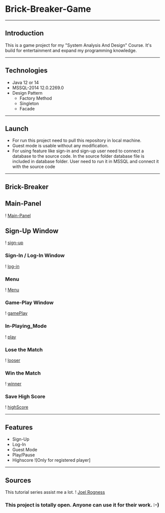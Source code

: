 # Brick-Breaker-Game

___
## Introduction
This is a game project for my "System Analysis And Design" Course.
It's build for entertainment and expand my programming knowledge.

___

## Technologies
- Java 12 or 14
- MSSQL-2014 12.0.2269.0
- Design Pattern
	- Factory Method
	- Singleton
	- Facade

___
## Launch

- For run this project need to pull this repository in local machine.
- Guest mode is usable without any modification. 
- For using feature like sign-in and sign-up user need to connect a database to the source code.
	In the source folder database file is included in database folder. User need to run it in MSSQL and connect it with the source code

___
## Brick-Breaker
## Main-Panel
! [Main-Panel](./images/mainPanel.png)
## Sign-Up Window


! [sign-up](images/signUp.png)

### Sign-In / Log-In Window

! [log-in](images/logIn.png)

### Menu 

! [Menu](images/menu.png)

### Game-Play Window

! [gamePlay](images/gamePlay.png)

### In-Playing_Mode

! [play](images/play.png)

### Lose the Match

! [looser](images/looser.png)

### Win the Match

! [winner](images/winner.png)

### Save High Score

! [highScore](images/highScore.png)
___

## Features
- Sign-Up
- Log-In
- Guest Mode
- Play/Pause
- Highscore ![Only for registered player]
___

## Sources
This tutorial series assist me a lot.
! [Joel Rogness](https://www.youtube.com/watch?v=Qc_OlE1Xn38&list=PLn6h3KPOiM-ErYSmMH1ULtyKTE765d0V3)

### This project is totally open. Anyone can use it for their work. :-)
